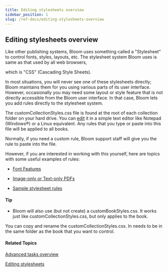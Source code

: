 ```yaml
---
title: Editing stylesheets overview
sidebar_position: 1
slug: /ref-docs/editing-stylesheets-overview
---
```


## Editing stylesheets overview

Like other publishing systems, Bloom uses something called a "Stylesheet" to control fonts, styles, layouts, etc. The stylesheet system Bloom uses is same as that used by all web browsers,

which is "CSS" (Cascading Style Sheets).

In most situations, you will never see one of these stylesheets directly; Bloom maintains them for you using various parts of its user interface. However, occasionally you may need some layout or style feature that is not directly accessible from the Bloom user interface. In that case, Bloom lets you add rules directly to the stylesheet system.

The customCollectionStyles.css file is found at the root of each collection folder on your hard drive. You can [edit](Editing_stylesheets.md) it in a simple text editor like Notepad (Windows®) or a Linux equivalent. Any rules that you type or paste into this file will be applied to all books.

Normally, if you need a custom rule, Bloom support staff will give you the rule to paste into the file.

However, if you are interested in working with this yourself, here are topics with some useful examples of rules:

-   [Font Features](Font_features.md)
    
-   [Image-only or Text-only PDFs](Image-only_or_Text-only_PDFs.md)
    
-   [Sample stylesheet rules](Sample_stylesheet_rules.md)
    

#### Tip

-   Bloom will also use (but not create) a customBookStyles.css. It works just like customCollectionStyles.css, but only applies to the book.
    

You can copy and rename the customCollectionStyles.css. In needs to be in the same folder as the book that you want to control.

#### Related Topics

[Advanced tasks overview](Advanced_tasks_overview.md)

[Editing stylesheets](Editing_stylesheets.md)